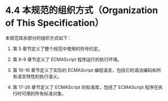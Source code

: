 # 4.4 本规范的组织方式（Organization of This Specification）

本规范其余部分的组织方式如下：

1. 第 5 章节定义了整个规范中使用的符号约定。

2. 第 6-9 章节定义了 ECMAScript 程序运行的执行环境。

3. 第 10-16 章节定义了实际的 ECMAScript 编程语言，包括它的语法编码和所有语言特性的执行语义。

4. 第 17-26 章节定义了 ECMAScript 的标准库，包括了 ECMAScript 程序在执行时可用的所有标准对象。
